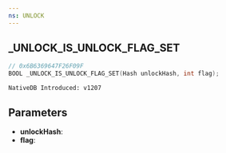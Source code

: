 ```yaml
---
ns: UNLOCK
---
```

## _UNLOCK_IS_UNLOCK_FLAG_SET

```c
// 0x6B6369647F26F09F
BOOL _UNLOCK_IS_UNLOCK_FLAG_SET(Hash unlockHash, int flag);
```

```
NativeDB Introduced: v1207
```

## Parameters
* **unlockHash**:
* **flag**:
